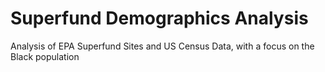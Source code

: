 # Superfund Demographics Analysis
Analysis of EPA Superfund Sites and US Census Data, with a focus on the Black population
